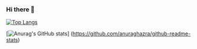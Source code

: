 ### Hi there 👋

[![Top Langs](https://github-readme-stats.vercel.app/api/top-langs/?username=You-Keitou
)](https://github.com/anuraghazra/github-readme-stats)

[![Anurag's GitHub stats](https://github-readme-stats.vercel.app/api?username=You-Keitou)]
(https://github.com/anuraghazra/github-readme-stats)

<!--
**You-keitou/You-Keitou** is a ✨ _special_ ✨ repository because its `README.md` (this file) appears on your GitHub profile.

Here are some ideas to get you started:

- 🔭 I’m currently working on ...
- 🌱 I’m currently learning ...
- 👯 I’m looking to collaborate on ...
- 🤔 I’m looking for help with ...
- 💬 Ask me about ...
- 📫 How to reach me: ...
- 😄 Pronouns: ...
- ⚡ Fun fact: ...
-->
